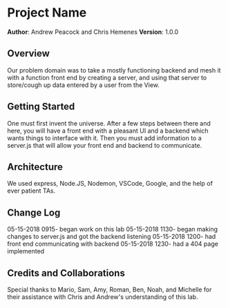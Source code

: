 # Project Name

**Author**: Andrew Peacock and Chris Hemenes
**Version**: 1.0.0

## Overview
<!-- Provide a high level overview of what this application is and why you are building it, beyond the fact that it's an assignment for a Code Fellows 301 class. (i.e. What's your problem domain?) -->
Our problem domain was to take a mostly functioning backend and mesh it with a function front end by creating a server, and using that server to store/cough up data entered by a user from the View.

## Getting Started
<!-- What are the steps that a user must take in order to build this app on their own machine and get it running? -->
One must first invent the universe. After a few steps between there and here, you will have a front end with a pleasant UI and a backend which wants things to interface with it. Then you must add information to a server.js that will allow your front end and backend to communicate. 

## Architecture
<!-- Provide a detailed description of the application design. What technologies (languages, libraries, etc) you're using, and any other relevant design information. -->
We used express, Node.JS, Nodemon, VSCode, Google, and the help of ever patient TAs. 

## Change Log
<!-- Use this are to document the iterative changes made to your application as each feature is successfully implemented. Use time stamps. Here's an examples:

01-01-2001 4:59pm - Application now has a fully-functional express server, with GET and POST routes for the book resource.-->
05-15-2018 0915- began work on this lab
05-15-2018 1130- began making changes to server.js and got the backend listening
05-15-2018 1200- had front end communicating with backend
05-15-2018 1230- had a 404 page implemented



## Credits and Collaborations
<!-- Give credit (and a link) to other people or resources that helped you build this application. -->
Special thanks to Mario, Sam, Amy, Roman, Ben, Noah, and Michelle for their assistance with Chris and Andrew's understanding of this lab. 